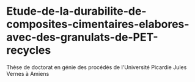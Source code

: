 # Etude-de-la-durabilite-de-composites-cimentaires-elabores-avec-des-granulats-de-PET-recycles
Thèse de doctorat en génie des procédés de l'Université Picardie Jules Vernes à Amiens
